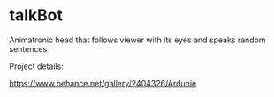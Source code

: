 # talkBot
Animatronic head that follows viewer with its eyes and speaks random sentences

Project details:

https://www.behance.net/gallery/2404326/Ardunie
